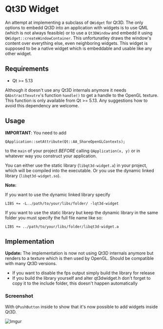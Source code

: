 # Qt3D Widget

An attempt at implementing a subclass of `QWidget` for Qt3D. The only options to embedd Qt3D into an application with widgets is to use QML (which is not always feasible) or to use a `Qt3DWindow` and embedd it using `QWidget::createWindowContainer`. This unfortunatley draws the window's content over everything else, even neighboring widgets. This widget is supposed to be a native widget which is embeddable and usable like any other widget.

## Requirements

* Qt >= 5.13

Although it doesn't use any Qt3D internals anymore it needs `QAbstractTexutre`'s function `handle()` to get a handle to the OpenGL texture. This function is only available from Qt >= 5.13. Any suggestions how to avoid this dependency are welcome.

## Usage

**IMPORTANT**: You need to add

    QApplication::setAttribute(Qt::AA_ShareOpenGLContexts);
    
to the `main` of your project *BEFORE* calling `QApplication(x, y)` or in whatever way you construct your application.

You can either use the static library (`libqt3d-widget.a`) in your project, which will be compiled into the executable. Or you use the dynamic linked library (`libqt3d-widget.so`).

**Note:**

If you want to use the dynamic linked library specify

    LIBS += -L../path/to/your/libs/folder/ -lqt3d-widget

If you want to use the static library but keep the dynamic library in the same folder you must specify the full file name like so:

    LIBS += ../path/to/your/libs/folder/libqt3d-widget.a

## Implementation

**Update:** The implementation is now not using Qt3D internals anymore but renders to a texture which is then used by OpenGL. Should be compatible with many Qt3D versions.

* If you want to disable the fps output simply build the library for release
* If you build the library yourself and alter qt3dwidget.h don't forget to copy it to the include folder, this doesn't happen automatically

### Screenshot

With `QPushButton` inside to show that it's now possible to add widgets inside Qt3D.

![Imgur](https://i.imgur.com/EaIWRiF.png)
